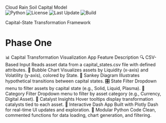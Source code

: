 Cloud Rain Soil Capital Model  
![Python](https://img.shields.io/badge/Python-3.8%2B-blue)
![License](https://img.shields.io/badge/License-MIT-green)
![Last Update](https://img.shields.io/badge/Updated-March_2025-orange)
![Build](https://img.shields.io/badge/Build-Passing-brightgreen)

Capital-State Transformation Framework

# Phase One

📊 Capital Transformation Visualization App
Feature	Description
🔍 CSV-Based Input	Reads asset data from a capital_states.csv file with defined attributes.
🌈 Bubble Chart	Visualizes assets by Liquidity (x-axis) and Volatility (y-axis), colored by State.
🔗 Sankey Diagram	Illustrates hypothetical transitions between capital states.
🎛 State Filter	Dropdown menu to filter assets by capital state (e.g., Solid, Liquid, Plasma).
🧭 Category Filter	Dropdown menu to filter by asset category (e.g., Currency, Digital Asset).
🧠 Catalyst Insights	Hover tooltips display transformation catalysts tied to each asset.
🚀 Interactive Dash App	Built with Plotly Dash for real-time UI updates and exploration.
🔧 Modular Python Code	Clean, commented functions for data loading, chart generation, and filtering.

